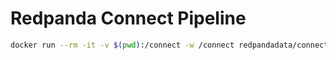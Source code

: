 # Redpanda Connect Pipeline

```bash
docker run --rm -it -v $(pwd):/connect -w /connect redpandadata/connect:4.43 run -r "resources/*.yaml"
```

